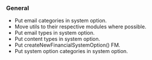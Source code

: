 ### General
- Put email categories in system option.
- Move utils to their respective modules where possible.
- Put email types in system option.
- Put content types in system option.
- Put createNewFinancialSystemOption() FM.
- Put system option categories in system option. 